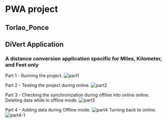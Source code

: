 # PWA project
## Torlao_Ponce

## DiVert Application
### A distance conversion application specific for Miles, Kilometer, and Feet only
Part 1 - Running the project.
![part1](https://github.com/GrinHornet/pwa-project-Torlao_Ponce/assets/125188016/1ffdbacf-91d5-4571-9b7f-67f6c77c3d11)

Part 2 - Testing the project during online.
![part2](https://github.com/GrinHornet/pwa-project-Torlao_Ponce/assets/125188016/63ec1edc-53ba-4666-b82c-303ffce6f9ea)

Part 3 - Checking the synchronization during offline into online online. Deleting data while in offline mode. 
![part3](https://github.com/GrinHornet/pwa-project-Torlao_Ponce/assets/125188016/139bb684-1393-43e3-9f17-9e22f6b71a63)

Part 4 - Adding data during Offline mode.
![part4](https://github.com/GrinHornet/pwa-project-Torlao_Ponce/assets/125188016/677ab98c-7885-4f36-b9ee-7a7b5fe164b0)
Turning back to online.
![part4-1](https://github.com/GrinHornet/pwa-project-Torlao_Ponce/assets/125188016/b9b0211e-0155-4d78-9ad9-a6628d5f4f0b)
